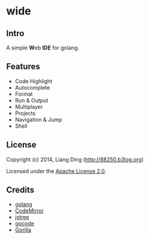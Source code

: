 # wide #

## Intro ##
A simple <b>W</b>eb **IDE** for golang.

## Features ##

* Code Highlight
* Autocomplete
* Format
* Run & Output
* Multiplayer
* Projects
* Navigation & Jump
* Shell

## License ##

Copyright (c) 2014, Liang Ding (http://88250.b3log.org)

Licensed under the [Apache License 2.0](https://github.com/88250/wide/blob/master/LICENSE).

## Credits ##

* [golang](http://golang.org)
* [CodeMirror](https://github.com/marijnh/CodeMirror)
* [jstree](https://github.com/vakata/jstree) 
* [gocode](https://github.com/nsf/gocode)
* [Gorilla](https://github.com/gorilla)
